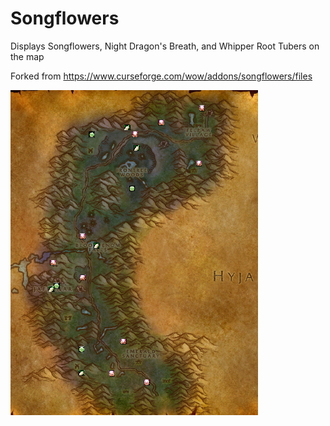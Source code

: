# Songflowers
Displays Songflowers, Night Dragon's Breath, and Whipper Root Tubers on the map

Forked from https://www.curseforge.com/wow/addons/songflowers/files

![image](./image.PNG)
